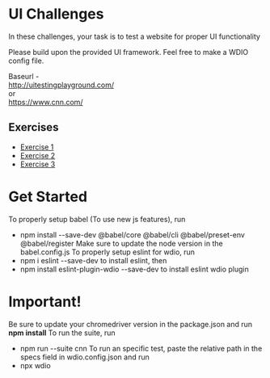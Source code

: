 # UI Challenges

In these challenges, your task is to test a website for proper UI functionality

Please build upon the provided UI framework. Feel free to make a WDIO config file.

Baseurl -  
http://uitestingplayground.com/  
or  
https://www.cnn.com/

## Exercises

- [Exercise 1](./exercise-1.md)
- [Exercise 2](./exercise-2.md)
- [Exercise 3](./exercise-3.md)

# Get Started
To properly setup babel (To  use new js features), run
* npm install --save-dev @babel/core @babel/cli @babel/preset-env @babel/register
Make sure to update the node version in the babel.config.js
To properly setup eslint for wdio, run 
* npm i eslint --save-dev
to install eslint, then 
* npm install eslint-plugin-wdio --save-dev
to install eslint wdio plugin

# Important!
Be sure to update your chromedriver version in the package.json and run **npm install**
To run the suite, run 
* npm run --suite cnn
To run an specific test, paste the relative path in the specs field in wdio.config.json and run
* npx wdio
